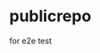 # publicrepo
for e2e test





















































































































































































































































































































































































































































































































































































































































































































































































































































































































































































































































































































































































































































































































































































































































































































































































































































































































































































































































































































































































































































































































































































































































































































































































































































































































































































































































































































































































































































































































































































































































































































































































































































































































































































































































































































































































































































































































































































































































































































































































































































































































































































































































































































































































































































































































































































































































































































































































































































































































